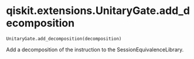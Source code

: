 # qiskit.extensions.UnitaryGate.add\_decomposition

`UnitaryGate.add_decomposition(decomposition)`

Add a decomposition of the instruction to the SessionEquivalenceLibrary.
